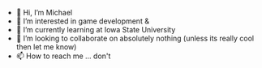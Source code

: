 - 👋 Hi, I’m Michael
- 👀 I’m interested in game development & 
- 🌱 I’m currently learning at Iowa State University
- 💞️ I’m looking to collaborate on absolutely nothing (unless its really cool then let me know)
- 📫 How to reach me ... don't

<!---
Rubenacker04/Rubenacker04 is a ✨ special ✨ repository because its `README.md` (this file) appears on your GitHub profile.
You can click the Preview link to take a look at your changes.
--->
